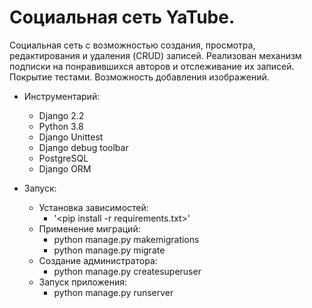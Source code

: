 # Социальная сеть YaTube.

Социальная сеть с возможностью создания, просмотра, редактирования и удаления (CRUD) записей. Реализован механизм подписки на понравившихся авторов и отслеживание их записей. Покрытие тестами. Возможность добавления изображений.

* Инструментарий:
  * Django 2.2
  * Python 3.8
  * Django Unittest
  * Django debug toolbar
  * PostgreSQL
  * Django ORM

* Запуск:
  * Установка зависимостей:
    * '<pip install -r requirements.txt>'
  * Применение миграций:
    * python manage.py makemigrations
    * python manage.py migrate
  * Создание администратора:
    * python manage.py createsuperuser
  * Запуск приложения:
    * python manage.py runserver
